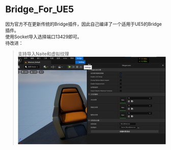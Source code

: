# Bridge_For_UE5
因为官方不在更新传统的Bridge插件，因此自己编译了一个适用于UE5的Bridge插件。  
使用Socket导入选择端口13429即可。  
待改进：  
>支持导入Naite和虚拟纹理  
 ![image text](https://github.com/dzdart/Bridge_For_UE5/blob/master/Resources/Ex.png)




